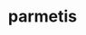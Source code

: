 ---
title: "parmetis"
layout: cache
categories: [package, v0.18.0]
meta: {"versions": ["4.0.3"], "compilers": ["gcc@=7.5.0"], "oss": ["ubuntu18.04"], "platforms": ["linux"], "targets": ["x86_64"], "stacks": ["data-vis-sdk", "e4s", "radiuss", "root"], "num_specs": 3, "num_specs_by_stack": {"root": 3, "e4s": 1, "data-vis-sdk": 1, "radiuss": 1}}
spec_details: [{"hash": "xfxpkv6676ysqmpelnamibqdjbhf634u", "compiler": "gcc@=7.5.0", "versions": ["4.0.3"], "os": "ubuntu18.04", "platform": "linux", "target": "x86_64", "variants": ["build_type=RelWithDebInfo", "~gdb", "~int64", "~ipo", "patches=4f89253,50ed208,704b84f", "+shared"], "stacks": ["root", "e4s"], "size": "-", "tarball": "https://binaries.spack.io/v0.18.0/build_cache/linux-ubuntu18.04-x86_64/gcc-7.5.0/parmetis-4.0.3/linux-ubuntu18.04-x86_64-gcc-7.5.0-parmetis-4.0.3-xfxpkv6676ysqmpelnamibqdjbhf634u.spack"}, {"hash": "bnrsxp5obg6h4rn6dsdk42afo4j7wbza", "compiler": "gcc@=7.5.0", "versions": ["4.0.3"], "os": "ubuntu18.04", "platform": "linux", "target": "x86_64", "variants": ["build_type=RelWithDebInfo", "~gdb", "~int64", "~ipo", "patches=4f89253,50ed208,704b84f", "+shared"], "stacks": ["data-vis-sdk", "root"], "size": "-", "tarball": "https://binaries.spack.io/v0.18.0/build_cache/linux-ubuntu18.04-x86_64/gcc-7.5.0/parmetis-4.0.3/linux-ubuntu18.04-x86_64-gcc-7.5.0-parmetis-4.0.3-bnrsxp5obg6h4rn6dsdk42afo4j7wbza.spack"}, {"hash": "6knkrbtgbthpfdxdh5k7nerek22jmiq4", "compiler": "gcc@=7.5.0", "versions": ["4.0.3"], "os": "ubuntu18.04", "platform": "linux", "target": "x86_64", "variants": ["build_type=RelWithDebInfo", "~gdb", "~int64", "~ipo", "patches=4f89253,50ed208,704b84f", "+shared"], "stacks": ["root", "radiuss"], "size": "-", "tarball": "https://binaries.spack.io/v0.18.0/build_cache/linux-ubuntu18.04-x86_64/gcc-7.5.0/parmetis-4.0.3/linux-ubuntu18.04-x86_64-gcc-7.5.0-parmetis-4.0.3-6knkrbtgbthpfdxdh5k7nerek22jmiq4.spack"}]
---